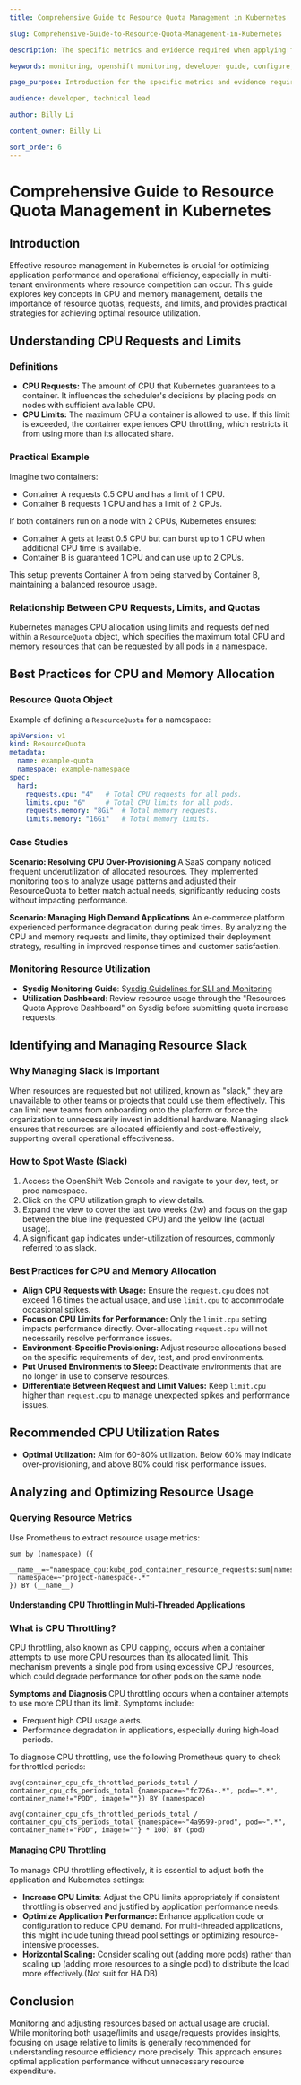 ```yaml
---
title: Comprehensive Guide to Resource Quota Management in Kubernetes

slug: Comprehensive-Guide-to-Resource-Quota-Management-in-Kubernetes

description: The specific metrics and evidence required when applying for additional resources.

keywords: monitoring, openshift monitoring, developer guide, configure, request resource, prometheus, prom, promql, metrics, metric type, servicemonitor, observe

page_purpose: Introduction for the specific metrics and evidence required when applying for additional resources.

audience: developer, technical lead

author: Billy Li

content_owner: Billy Li

sort_order: 6
---
```


# Comprehensive Guide to Resource Quota Management in Kubernetes

## Introduction
Effective resource management in Kubernetes is crucial for optimizing application performance and operational efficiency, especially in multi-tenant environments where resource competition can occur. This guide explores key concepts in CPU and memory management, details the importance of resource quotas, requests, and limits, and provides practical strategies for achieving optimal resource utilization.

## Understanding CPU Requests and Limits

### Definitions
- **CPU Requests:** The amount of CPU that Kubernetes guarantees to a container. It influences the scheduler's decisions by placing pods on nodes with sufficient available CPU.
- **CPU Limits:** The maximum CPU a container is allowed to use. If this limit is exceeded, the container experiences CPU throttling, which restricts it from using more than its allocated share.

### Practical Example
Imagine two containers:
- Container A requests 0.5 CPU and has a limit of 1 CPU.
- Container B requests 1 CPU and has a limit of 2 CPUs.

If both containers run on a node with 2 CPUs, Kubernetes ensures:
- Container A gets at least 0.5 CPU but can burst up to 1 CPU when additional CPU time is available.
- Container B is guaranteed 1 CPU and can use up to 2 CPUs.

This setup prevents Container A from being starved by Container B, maintaining a balanced resource usage.

### Relationship Between CPU Requests, Limits, and Quotas
Kubernetes manages CPU allocation using limits and requests defined within a `ResourceQuota` object, which specifies the maximum total CPU and memory resources that can be requested by all pods in a namespace.

## Best Practices for CPU and Memory Allocation

### Resource Quota Object
Example of defining a `ResourceQuota` for a namespace:
```yaml
apiVersion: v1
kind: ResourceQuota
metadata:
  name: example-quota
  namespace: example-namespace
spec:
  hard:
    requests.cpu: "4"   # Total CPU requests for all pods.
    limits.cpu: "6"     # Total CPU limits for all pods.
    requests.memory: "8Gi"  # Total memory requests.
    limits.memory: "16Gi"   # Total memory limits.

```
### Case Studies
**Scenario: Resolving CPU Over-Provisioning**
A SaaS company noticed frequent underutilization of allocated resources. They implemented monitoring tools to analyze usage patterns and adjusted their ResourceQuota to better match actual needs, significantly reducing costs without impacting performance.

**Scenario: Managing High Demand Applications**
An e-commerce platform experienced performance degradation during peak times. By analyzing the CPU and memory requests and limits, they optimized their deployment strategy, resulting in improved response times and customer satisfaction.


### Monitoring Resource Utilization
- **Sysdig Monitoring Guide**: S[ysdig Guidelines for SLI and Monitoring](https://developer.gov.bc.ca/docs/default/component/platform-developer-docs/docs/app-monitoring/guidelines-for-sli-and-monitoring/)
- **Utilization Dashboard**: Review resource usage through the "Resources Quota Approve Dashboard" on Sysdig before submitting quota increase requests.

## Identifying and Managing Resource Slack

### Why Managing Slack is Important
When resources are requested but not utilized, known as "slack," they are unavailable to other teams or projects that could use them effectively. This can limit new teams from onboarding onto the platform or force the organization to unnecessarily invest in additional hardware. Managing slack ensures that resources are allocated efficiently and cost-effectively, supporting overall operational effectiveness.

### How to Spot Waste (Slack)
1. Access the OpenShift Web Console and navigate to your dev, test, or prod namespace.
2. Click on the CPU utilization graph to view details.
3. Expand the view to cover the last two weeks (2w) and focus on the gap between the blue line (requested CPU) and the yellow line (actual usage).
4. A significant gap indicates under-utilization of resources, commonly referred to as slack.

### Best Practices for CPU and Memory Allocation
- **Align CPU Requests with Usage:** Ensure the `request.cpu` does not exceed 1.6 times the actual usage, and use `limit.cpu` to accommodate occasional spikes.
- **Focus on CPU Limits for Performance:** Only the `limit.cpu` setting impacts performance directly. Over-allocating `request.cpu` will not necessarily resolve performance issues.
- **Environment-Specific Provisioning:** Adjust resource allocations based on the specific requirements of dev, test, and prod environments.
- **Put Unused Environments to Sleep:** Deactivate environments that are no longer in use to conserve resources.
- **Differentiate Between Request and Limit Values:** Keep `limit.cpu` higher than `request.cpu` to manage unexpected spikes and performance issues.

## Recommended CPU Utilization Rates
- **Optimal Utilization:** Aim for 60-80% utilization. Below 60% may indicate over-provisioning, and above 80% could risk performance issues.

## Analyzing and Optimizing Resource Usage
### Querying Resource Metrics
Use Prometheus to extract resource usage metrics:
```
sum by (namespace) ({
  __name__=~"namespace_cpu:kube_pod_container_resource_requests:sum|namespace:container_cpu_usage:sum|namespace_cpu:kube_pod_container_resource_limits:sum",
  namespace=~"project-namespace-.*"
}) BY (__name__)

```

#### Understanding CPU Throttling in Multi-Threaded Applications

### What is CPU Throttling?
CPU throttling, also known as CPU capping, occurs when a container attempts to use more CPU resources than its allocated limit. This mechanism prevents a single pod from using excessive CPU resources, which could degrade performance for other pods on the same node.

**Symptoms and Diagnosis**
CPU throttling occurs when a container attempts to use more CPU than its limit. Symptoms include:

* Frequent high CPU usage alerts.
* Performance degradation in applications, especially during high-load periods.
  
To diagnose CPU throttling, use the following Prometheus query to check for throttled periods:

```
avg(container_cpu_cfs_throttled_periods_total / container_cpu_cfs_periods_total {namespace=~"fc726a-.*", pod=~".*", container_name!="POD", image!=""}) BY (namespace) 
```

```
avg(container_cpu_cfs_throttled_periods_total / container_cpu_cfs_periods_total {namespace=~"4a9599-prod", pod=~".*", container_name!="POD", image!=""} * 100) BY (pod) 
```

#### Managing CPU Throttling
To manage CPU throttling effectively, it is essential to adjust both the application and Kubernetes settings:

* **Increase CPU Limits**: Adjust the CPU limits appropriately if consistent throttling is observed and justified by application performance needs.
* **Optimize Application Performance:** Enhance application code or configuration to reduce CPU demand. For multi-threaded applications, this might include tuning thread pool settings or optimizing resource-intensive processes.
* **Horizontal Scaling:** Consider scaling out (adding more pods) rather than scaling up (adding more resources to a single pod) to distribute the load more effectively.(Not suit for HA DB)

## Conclusion
Monitoring and adjusting resources based on actual usage are crucial. While monitoring both usage/limits and usage/requests provides insights, focusing on usage relative to limits is generally recommended for understanding resource efficiency more precisely. This approach ensures optimal application performance without unnecessary resource expenditure.